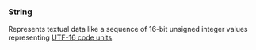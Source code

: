 ### String
Represents textual data like a sequence of 16-bit unsigned integer values representing [UTF-16 code units](https://developer.mozilla.org/en-US/docs/Web/JavaScript/Reference/Global_Objects/String#utf-16_characters_unicode_code_points_and_grapheme_clusters).


